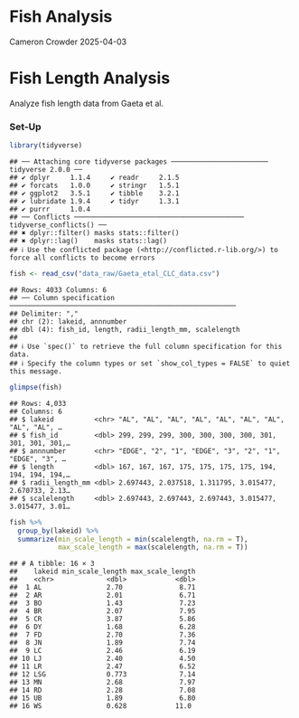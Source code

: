 Fish Analysis
================
Cameron Crowder
2025-04-03

# Fish Length Analysis

Analyze fish length data from Gaeta et al.

### Set-Up

``` r
library(tidyverse)
```

    ## ── Attaching core tidyverse packages ──────────────────────── tidyverse 2.0.0 ──
    ## ✔ dplyr     1.1.4     ✔ readr     2.1.5
    ## ✔ forcats   1.0.0     ✔ stringr   1.5.1
    ## ✔ ggplot2   3.5.1     ✔ tibble    3.2.1
    ## ✔ lubridate 1.9.4     ✔ tidyr     1.3.1
    ## ✔ purrr     1.0.4     
    ## ── Conflicts ────────────────────────────────────────── tidyverse_conflicts() ──
    ## ✖ dplyr::filter() masks stats::filter()
    ## ✖ dplyr::lag()    masks stats::lag()
    ## ℹ Use the conflicted package (<http://conflicted.r-lib.org/>) to force all conflicts to become errors

``` r
fish <- read_csv("data_raw/Gaeta_etal_CLC_data.csv")
```

    ## Rows: 4033 Columns: 6
    ## ── Column specification ────────────────────────────────────────────────────────
    ## Delimiter: ","
    ## chr (2): lakeid, annnumber
    ## dbl (4): fish_id, length, radii_length_mm, scalelength
    ## 
    ## ℹ Use `spec()` to retrieve the full column specification for this data.
    ## ℹ Specify the column types or set `show_col_types = FALSE` to quiet this message.

``` r
glimpse(fish)
```

    ## Rows: 4,033
    ## Columns: 6
    ## $ lakeid          <chr> "AL", "AL", "AL", "AL", "AL", "AL", "AL", "AL", "AL", …
    ## $ fish_id         <dbl> 299, 299, 299, 300, 300, 300, 300, 301, 301, 301, 301,…
    ## $ annnumber       <chr> "EDGE", "2", "1", "EDGE", "3", "2", "1", "EDGE", "3", …
    ## $ length          <dbl> 167, 167, 167, 175, 175, 175, 175, 194, 194, 194, 194,…
    ## $ radii_length_mm <dbl> 2.697443, 2.037518, 1.311795, 3.015477, 2.670733, 2.13…
    ## $ scalelength     <dbl> 2.697443, 2.697443, 2.697443, 3.015477, 3.015477, 3.01…

``` r
fish %>% 
  group_by(lakeid) %>% 
  summarize(min_scale_length = min(scalelength, na.rm = T),
            max_scale_length = max(scalelength, na.rm = T))
```

    ## # A tibble: 16 × 3
    ##    lakeid min_scale_length max_scale_length
    ##    <chr>             <dbl>            <dbl>
    ##  1 AL                2.70              8.71
    ##  2 AR                2.01              6.71
    ##  3 BO                1.43              7.23
    ##  4 BR                2.07              7.95
    ##  5 CR                3.87              5.86
    ##  6 DY                1.68              6.28
    ##  7 FD                2.70              7.36
    ##  8 JN                1.89              7.74
    ##  9 LC                2.46              6.19
    ## 10 LJ                2.40              4.50
    ## 11 LR                2.47              6.52
    ## 12 LSG               0.773             7.14
    ## 13 MN                2.68              7.97
    ## 14 RD                2.28              7.08
    ## 15 UB                1.89              6.80
    ## 16 WS                0.628            11.0
